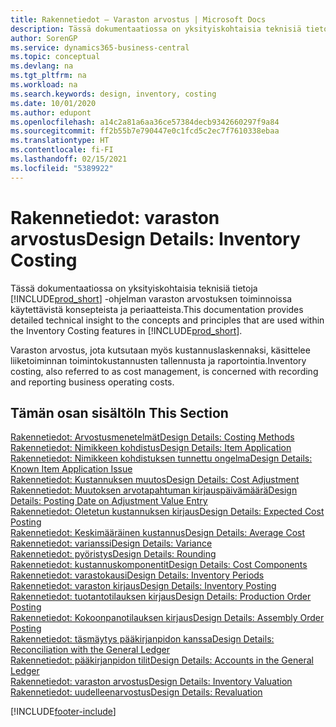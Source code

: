```yaml
---
title: Rakennetiedot – Varaston arvostus | Microsoft Docs
description: Tässä dokumentaatiossa on yksityiskohtaisia teknisiä tietoja Business Central -sovelluksen varaston arvostuksen toiminnoissa käytettävistä konsepteista ja periaatteista.
author: SorenGP
ms.service: dynamics365-business-central
ms.topic: conceptual
ms.devlang: na
ms.tgt_pltfrm: na
ms.workload: na
ms.search.keywords: design, inventory, costing
ms.date: 10/01/2020
ms.author: edupont
ms.openlocfilehash: a14c2a81a6aa36ce57384decb9342660297f9a84
ms.sourcegitcommit: ff2b55b7e790447e0c1fcd5c2ec7f7610338ebaa
ms.translationtype: HT
ms.contentlocale: fi-FI
ms.lasthandoff: 02/15/2021
ms.locfileid: "5389922"
---
```

# <a name="design-details-inventory-costing"></a><span data-ttu-id="e5532-103">Rakennetiedot: varaston arvostus</span><span class="sxs-lookup"><span data-stu-id="e5532-103">Design Details: Inventory Costing</span></span>
<span data-ttu-id="e5532-104">Tässä dokumentaatiossa on yksityiskohtaisia teknisiä tietoja [!INCLUDE[prod_short](includes/prod_short.md)] -ohjelman varaston arvostuksen toiminnoissa käytettävistä konsepteista ja periaatteista.</span><span class="sxs-lookup"><span data-stu-id="e5532-104">This documentation provides detailed technical insight to the concepts and principles that are used within the Inventory Costing features in [!INCLUDE[prod_short](includes/prod_short.md)].</span></span>  

<span data-ttu-id="e5532-105">Varaston arvostus, jota kutsutaan myös kustannuslaskennaksi, käsittelee liiketoiminnan toimintokustannusten tallennusta ja raportointia.</span><span class="sxs-lookup"><span data-stu-id="e5532-105">Inventory costing, also referred to as cost management, is concerned with recording and reporting business operating costs.</span></span>  

## <a name="in-this-section"></a><span data-ttu-id="e5532-106">Tämän osan sisältö</span><span class="sxs-lookup"><span data-stu-id="e5532-106">In This Section</span></span>  
[<span data-ttu-id="e5532-107">Rakennetiedot: Arvostusmenetelmät</span><span class="sxs-lookup"><span data-stu-id="e5532-107">Design Details: Costing Methods</span></span>](design-details-costing-methods.md)  
[<span data-ttu-id="e5532-108">Rakennetiedot: Nimikkeen kohdistus</span><span class="sxs-lookup"><span data-stu-id="e5532-108">Design Details: Item Application</span></span>](design-details-item-application.md)  
[<span data-ttu-id="e5532-109">Rakennetiedot: Nimikkeen kohdistuksen tunnettu ongelma</span><span class="sxs-lookup"><span data-stu-id="e5532-109">Design Details: Known Item Application Issue</span></span>](design-details-inventory-zero-level-open-item-ledger-entries.md)  
[<span data-ttu-id="e5532-110">Rakennetiedot: Kustannuksen muutos</span><span class="sxs-lookup"><span data-stu-id="e5532-110">Design Details: Cost Adjustment</span></span>](design-details-cost-adjustment.md)  
[<span data-ttu-id="e5532-111">Rakennetiedot: Muutoksen arvotapahtuman kirjauspäivämäärä</span><span class="sxs-lookup"><span data-stu-id="e5532-111">Design Details: Posting Date on Adjustment Value Entry</span></span>](design-details-inventory-adjustment-value-entry-posting-date.md)  
[<span data-ttu-id="e5532-112">Rakennetiedot: Oletetun kustannuksen kirjaus</span><span class="sxs-lookup"><span data-stu-id="e5532-112">Design Details: Expected Cost Posting</span></span>](design-details-expected-cost-posting.md)  
[<span data-ttu-id="e5532-113">Rakennetiedot: Keskimääräinen kustannus</span><span class="sxs-lookup"><span data-stu-id="e5532-113">Design Details: Average Cost</span></span>](design-details-average-cost.md)  
[<span data-ttu-id="e5532-114">Rakennetiedot: varianssi</span><span class="sxs-lookup"><span data-stu-id="e5532-114">Design Details: Variance</span></span>](design-details-variance.md)  
[<span data-ttu-id="e5532-115">Rakennetiedot: pyöristys</span><span class="sxs-lookup"><span data-stu-id="e5532-115">Design Details: Rounding</span></span>](design-details-rounding.md)  
[<span data-ttu-id="e5532-116">Rakennetiedot: kustannuskomponentit</span><span class="sxs-lookup"><span data-stu-id="e5532-116">Design Details: Cost Components</span></span>](design-details-cost-components.md)  
[<span data-ttu-id="e5532-117">Rakennetiedot: varastokausi</span><span class="sxs-lookup"><span data-stu-id="e5532-117">Design Details: Inventory Periods</span></span>](design-details-inventory-periods.md)  
[<span data-ttu-id="e5532-118">Rakennetiedot: varaston kirjaus</span><span class="sxs-lookup"><span data-stu-id="e5532-118">Design Details: Inventory Posting</span></span>](design-details-inventory-posting.md)  
[<span data-ttu-id="e5532-119">Rakennetiedot: tuotantotilauksen kirjaus</span><span class="sxs-lookup"><span data-stu-id="e5532-119">Design Details: Production Order Posting</span></span>](design-details-production-order-posting.md)  
[<span data-ttu-id="e5532-120">Rakennetiedot: Kokoonpanotilauksen kirjaus</span><span class="sxs-lookup"><span data-stu-id="e5532-120">Design Details: Assembly Order Posting</span></span>](design-details-assembly-order-posting.md)  
[<span data-ttu-id="e5532-121">Rakennetiedot: täsmäytys pääkirjanpidon kanssa</span><span class="sxs-lookup"><span data-stu-id="e5532-121">Design Details: Reconciliation with the General Ledger</span></span>](design-details-reconciliation-with-the-general-ledger.md)  
[<span data-ttu-id="e5532-122">Rakennetiedot: pääkirjanpidon tilit</span><span class="sxs-lookup"><span data-stu-id="e5532-122">Design Details: Accounts in the General Ledger</span></span>](design-details-accounts-in-the-general-ledger.md)  
[<span data-ttu-id="e5532-123">Rakennetiedot: varaston arvostus</span><span class="sxs-lookup"><span data-stu-id="e5532-123">Design Details: Inventory Valuation</span></span>](design-details-inventory-valuation.md)  
[<span data-ttu-id="e5532-124">Rakennetiedot: uudelleenarvostus</span><span class="sxs-lookup"><span data-stu-id="e5532-124">Design Details: Revaluation</span></span>](design-details-revaluation.md)


[!INCLUDE[footer-include](includes/footer-banner.md)]